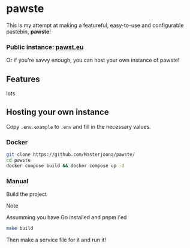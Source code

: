 # pawste

This is my attempt at making a featureful, easy-to-use and configurable pastebin, **pawste**!

### Public instance: [pawst.eu](https://pawst.eu)

Or if you're savvy enough, you can host your own instance of pawste! 


## Features

lots

## Hosting your own instance
Copy `.env.example` to `.env` and fill in the necessary values.

### Docker

```sh
git clone https://github.com/Masterjoona/pawste/
cd pawste
docker compose build && docker compose up -d
```


### Manual
Build the project
> [!NOTE]  
> Assumming you have Go installed and pnpm i'ed
```sh
make build 
```
Then make a service file for it and run it!